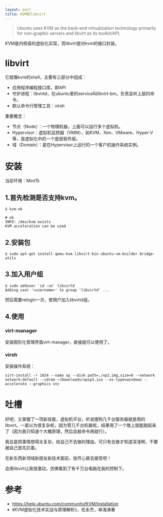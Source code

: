 ```yaml
---
layout: post
title: KVM和libvirt
---
```


> Ubuntu uses KVM as the back-end virtualization technology primarily for non-graphic servers and libvirt as its toolkit/API.

KVM是内核级的虚拟化实现，而libvirt是对kvm的接口封装。

# libvirt

它就像kvm的shell，主要有三部分中组成：

* 应用程序编程接口库，即API
* 守护进程：libvirtd，在ubuntu里的service叫libvirt-bin。负责监听上层的命令。
* 默认命令行管理工具：virsh

重要概念：

* 节点（Node）：一个物理机器，上面可以运行多个虚拟机。
* Hypervisor：虚拟机监控器（VMM），如KVM、Xen、VMware、Hyper-V等，是虚拟化中的一个底层软件层。
* 域（Domain）：是在Hypervisor上运行的一个客户机操作系统实例。

# 安装
当前环境：Mint15.

## 1.首先检测是否支持kvm。

```
$ kvm-ok

# ok
INFO: /dev/kvm exists
KVM acceleration can be used

```

## 2.安装包

```
$ sudo apt-get install qemu-kvm libvirt-bin ubuntu-vm-builder bridge-utils
```

## 3.加入用户组

```
$ sudo adduser `id -un` libvirtd
Adding user '<username>' to group 'libvirtd' ...
```

然后需要relogin一次，使用户加入libvirtd组。

## 4.使用

### virt-manager
安装图形化管理界面virt-manager，直接就可以使用了。

### virsh

安装操作系统：

```
virt-install -r 1024 --name xp --disk path=./xp2.img,size=8 --network network:default --cdrom ~/Downloads/xpsp3.iso --os-type=windows --accelerate --graphics vnc
```

# 吐槽
好吧，又掌握了一项新技能，虚拟机平台，听说搜狗几千台服务器就是用的libvirt。一直以为很复杂呢，因为管几千台机器呢，结果用了一个晚上就能跑起来了（因为我只知道个大概原理，然后会敲命令用就行）。

我总是把事情想得太复杂，给自己不去做的理由。可只有去做才知道深浅啊，不要被自己首先拦着。

在新东西新领域新朋友新技术面前，放开心扉去接受吧！

会用libvirt让我很激动，仿佛看到了有千万台电脑在我的控制下。

# 参考

* https://help.ubuntu.com/community/KVM/Installation
* 《KVM虚拟化技术实战与原理解析》，任永杰，单海涛著